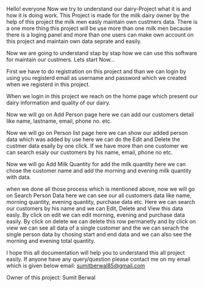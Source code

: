 Hello! everyone
    Now we try to understand our dairy-Project what it is and how it is doing work.
This Project is made for the milk dairy owner by the help of this project the milk men easly maintain own custmers data.
There is a one more thing this project will be use more than one milk men because there is a loging panel and more than one users can make own account on this project and maintain own data seprate and easily.

Now we are going to understand stap by stap how we can use this software for maintain our custmers. Lets start Now...

First we have to do registration on this project and than we can login by using you registerd email as username and password which we created when we registerd in this project.

When we login in this project we reach on the home page which present our dairy information and quality of our dairy.

Now we will go on Add Person page here we can add our customers detail like name, lastname, email, phone no. etc.

Now we will go on Person list page here we can show our added person data which was added by use here we can do the Edit and Delete the custmer data esaily by one click. If we have more than one customer we can search esaly our customers by his name, email, phone no etc.

Now we will go Add Milk Quantity for add the milk quantity here we can chose the customer name and add the morning and evening milk quantity with data.

when we done all those process which is mentioned above, now we will go on Search Person Data here we can see our all customers data like name, morning quantity, evening quantity, purchase data etc.
Here we can search our customers by his name and we can Edit, Delete and View this data easly. By click on edit we can edit morning, evening and purchase data easily. By click on delete we can delete this row permanetly and by click on view we can see all data of a single customer and the we can serach the single person data by chosing start and end data and we can also see the morning and evening total quantity.

I hope this all documentation will help you to understand this all project easily.
If anyone have any query/question please contact me on my email which is given below
email: sumitberwal85@gmail.com

Owner of this project: Sumit Berwal
